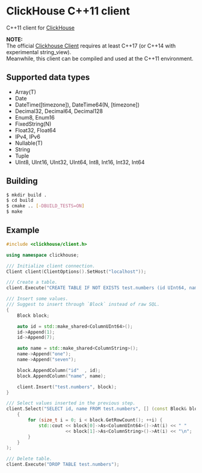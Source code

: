 ClickHouse C++11 client
=====

C++11 client for [ClickHouse](https://clickhouse.tech/)

**NOTE:**  
The official [Clickhouse Client](https://github.com/ClickHouse/clickhouse-cpp) requires at least C++17 (or C++14 with experimental string_view).  
Meanwhile, this client can be compiled and used at the C++11 environment.

## Supported data types

* Array(T)
* Date
* DateTime([timezone]), DateTime64(N, [timezone])
* Decimal32, Decimal64, Decimal128
* Enum8, Enum16
* FixedString(N)
* Float32, Float64
* IPv4, IPv6
* Nullable(T)
* String
* Tuple
* UInt8, UInt16, UInt32, UInt64, Int8, Int16, Int32, Int64

## Building

```sh
$ mkdir build .
$ cd build
$ cmake .. [-DBUILD_TESTS=ON]
$ make
```

## Example

```cpp
#include <clickhouse/client.h>

using namespace clickhouse;

/// Initialize client connection.
Client client(ClientOptions().SetHost("localhost"));

/// Create a table.
client.Execute("CREATE TABLE IF NOT EXISTS test.numbers (id UInt64, name String) ENGINE = Memory");

/// Insert some values.
/// Suggest to insert through `Block` instead of raw SQL.
{
    Block block;

    auto id = std::make_shared<ColumnUInt64>();
    id->Append(1);
    id->Append(7);

    auto name = std::make_shared<ColumnString>();
    name->Append("one");
    name->Append("seven");

    block.AppendColumn("id"  , id);
    block.AppendColumn("name", name);

    client.Insert("test.numbers", block);
}

/// Select values inserted in the previous step.
client.Select("SELECT id, name FROM test.numbers", [] (const Block& block)
    {
        for (size_t i = 0; i < block.GetRowCount(); ++i) {
            std::cout << block[0]->As<ColumnUInt64>()->At(i) << " "
                      << block[1]->As<ColumnString>()->At(i) << "\n";
        }
    }
);

/// Delete table.
client.Execute("DROP TABLE test.numbers");
```
